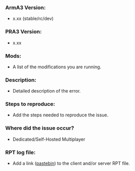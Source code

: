 ### ArmA3 Version:
+ x.xx (stable/rc/dev)

### PRA3 Version:
+ x.xx

### Mods:
+ A list of the modifications you are running.

### Description:
+ Detailed description of the error.

### Steps to reproduce:
+ Add the steps needed to reproduce the issue.

### Where did the issue occur?
+ Dedicated/Self-Hosted Multiplayer

### RPT log file:
+ Add a link ([pastebin](http://pastebin.com/)) to the client and/or server RPT file.
